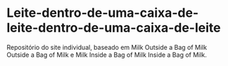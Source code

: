 # Leite-dentro-de-uma-caixa-de-leite-dentro-de-uma-caixa-de-leite
Repositório do site individual, baseado em Milk Outside a Bag of Milk Outside a Bag of Milk e Milk Inside a Bag of Milk Inside a Bag of Milk.
